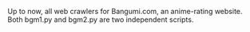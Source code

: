 Up to now, all web crawlers for Bangumi.com, an anime-rating website. Both bgm1.py and bgm2.py are two independent scripts.

